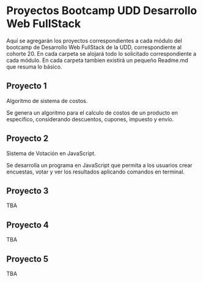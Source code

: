 
# Proyectos Bootcamp UDD Desarrollo Web FullStack

Aquí se agregarán los proyectos correspondientes a cada módulo del bootcamp de Desarrollo Web FullStack de la UDD, correspondiente al cohorte 20. En cada carpeta se alojará todo lo solicitado correspondiente a cada módulo.
En cada carpeta tambien existirá un pequeño Readme.md que resuma lo básico.

## Proyecto 1

Algoritmo de sistema de costos.

Se genera un algoritmo para el calculo de costos de un producto en especifico, considerando descuentos, cupones, impuesto y envío.

## Proyecto 2
Sistema de Votación en JavaScript.

Se desarrolla un programa en JavaScript que permita a los usuarios crear encuestas, votar y ver los resultados aplicando comandos en terminal.

## Proyecto 3
TBA

## Proyecto 4
TBA

## Proyecto 5
TBA
